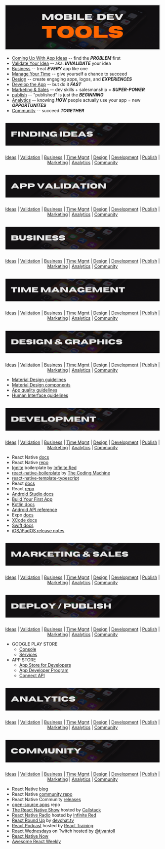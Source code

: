 ![mobile dev tools repo graphic](./assets/title.png)

- [Coming Up With App Ideas](#finding-ideas) -- find the **_PROBLEM_** first
- [Validate Your Idea](#app-validation) -- aka. **_INVALIDATE_** your idea
- [Business](#business) -- treat **_EVERY_** app like one
- [Manage Your Time](#time-management) -- give yourself a chance to succeed
- [Design](#design) -- create engaging apps, logos, and **_EXPERIENCES_**
- [Develop the App](#development) -- but do it **_FAST_**
- [Marketing & Sales](#marketing-sales) -- dev skills + salesmanship = **_SUPER-POWER_**
- [publish](#publish) -- "published" is just the **_BEGINNING_**
- [Analytics](#analytics) -- knowing **_HOW_** people actually use your app = new **_OPPORTUNITES_**
- [Community](#community) -- succeed **_TOGETHER_**

<h2 id='finding-ideas'>

![mobile dev tools repo graphic](./assets/finding-ideas.png)

</h2>

<div align='center'>

[Ideas](#finding-ideas) | [Validation](#app-validation) | [Business](#business) | [Time Mgmt](#time-management) | [Design](#design) | [Development](#development) | [Publish](#publish) | [Marketing](#marketing-sales) | [Analytics](#analytics) | [Community](#community)

</div>

<h2 id='app-validation'>

![mobile dev tools repo graphic](./assets/validation.png)

</h2>

<div align='center'>

[Ideas](#finding-ideas) | [Validation](#app-validation) | [Business](#business) | [Time Mgmt](#time-management) | [Design](#design) | [Development](#development) | [Publish](#publish) | [Marketing](#marketing-sales) | [Analytics](#analytics) | [Community](#community)

</div>

<h2 id='business'>

![mobile dev tools repo graphic](./assets/business.png)

</h2>

<div align='center'>

[Ideas](#finding-ideas) | [Validation](#app-validation) | [Business](#business) | [Time Mgmt](#time-management) | [Design](#design) | [Development](#development) | [Publish](#publish) | [Marketing](#marketing-sales) | [Analytics](#analytics) | [Community](#community)

</div>

<h2 id='time-management'>

![mobile dev tools repo graphic](./assets/time-mgmt.png)

</h2>

<div align='center'>

[Ideas](#finding-ideas) | [Validation](#app-validation) | [Business](#business) | [Time Mgmt](#time-management) | [Design](#design) | [Development](#development) | [Publish](#publish) | [Marketing](#marketing-sales) | [Analytics](#analytics) | [Community](#community)

</div>

<h2 id='design'>

![mobile dev tools repo graphic](./assets/design.png)

</h2>

<div align='center'>

[Ideas](#finding-ideas) | [Validation](#app-validation) | [Business](#business) | [Time Mgmt](#time-management) | [Design](#design) | [Development](#development) | [Publish](#publish) | [Marketing](#marketing-sales) | [Analytics](#analytics) | [Community](#community)

</div>

- [Material Design guidelines](https://material.io/design)
- [Material Design components](https://material.io/develop/android)
- [App quality guidelines](https://developer.android.com/quality)
- [Human Interface guidelines](https://developer.apple.com/design/human-interface-guidelines/ios/overview/themes/)

<h2 id='development'>

![mobile dev tools repo graphic](./assets/development.png)

</h2>

<div align='center'>

[Ideas](#finding-ideas) | [Validation](#app-validation) | [Business](#business) | [Time Mgmt](#time-management) | [Design](#design) | [Development](#development) | [Publish](#publish) | [Marketing](#marketing-sales) | [Analytics](#analytics) | [Community](#community)

</div>

- React Native [docs](http://reactnative.dev/docs/getting-started)
- React Native [repo](https://github.com/facebook/react-native/)
- [Ignite](https://github.com/infinitered/ignite) boilerplate by [Infinite Red](https://infinite.red/)
- [react-native-boilerplate](https://github.com/thecodingmachine/react-native-boilerplate/tree/master/template) by [The Coding Machine](https://www.thecodingmachine.com/en/home-2/)
- [react-native-template-typescript](https://github.com/react-native-community/react-native-template-typescript)
- React [docs](https://reactjs.org/docs)
- React [repo](https://github.com/facebook/react)
- [Android Studio docs](https://developer.android.com/docs)
- [Build Your First App](https://developer.android.com/training/basics/firstapp)
- [Kotlin docs](https://developer.android.com/kotlin)
- [Android API reference](https://developer.android.com/reference)
- Expo [docs](https://docs.expo.io/)
- [XCode docs](https://developer.apple.com/documentation/xcode/)
- [Swift docs](https://developer.apple.com/documentation/swift)
- [iOS/iPadOS release notes](https://developer.apple.com/documentation/ios-ipados-release-notes)

<h2 id='marketing-sales'>

![mobile dev tools repo graphic](./assets/sales.png)

</h2>

<div align='center'>

[Ideas](#finding-ideas) | [Validation](#app-validation) | [Business](#business) | [Time Mgmt](#time-management) | [Design](#design) | [Development](#development) | [Publish](#publish) | [Marketing](#marketing-sales) | [Analytics](#analytics) | [Community](#community)

</div>

<h2 id='publish'>

![mobile dev tools repo graphic](./assets/publish.png)

</h2>

<div align='center'>

[Ideas](#finding-ideas) | [Validation](#app-validation) | [Business](#business) | [Time Mgmt](#time-management) | [Design](#design) | [Development](#development) | [Publish](#publish) | [Marketing](#marketing-sales) | [Analytics](#analytics) | [Community](#community)

</div>

- GOOGLE PLAY STORE
  - [Console](https://developer.android.com/distribute/console?hl=ru)
  - [Services](https://developer.android.com/distribute/play-services?hl=ru)
- APP STORE
  - [App Store for Developers](https://developer.apple.com/app-store/)
  - [App Developer Program](https://developer.apple.com/programs/whats-included/)
  - [Connect API](https://developer.apple.com/documentation/appstoreconnectapi)

<h2 id='analytics'>

![mobile dev tools repo graphic](./assets/analytics.png)

</h2>

<div align='center'>

[Ideas](#finding-ideas) | [Validation](#app-validation) | [Business](#business) | [Time Mgmt](#time-management) | [Design](#design) | [Development](#development) | [Publish](#publish) | [Marketing](#marketing-sales) | [Analytics](#analytics) | [Community](#community)

</div>

<h2 id='community'>

![mobile dev tools repo graphic](./assets/community.png)

</h2>

<div align='center'>

[Ideas](#finding-ideas) | [Validation](#app-validation) | [Business](#business) | [Time Mgmt](#time-management) | [Design](#design) | [Development](#development) | [Publish](#publish) | [Marketing](#marketing-sales) | [Analytics](#analytics) | [Community](#community)

</div>

- React Native [blog](https://reactnative.dev/blog)
- React Native [community repo](https://github.com/react-native-community)
- React Native Community [releases](https://github.com/react-native-community/releases)
- [open-source apps](https://github.com/ReactNativeNews/React-Native-Apps) repo
- [The React Native Show](https://callstack.com/podcast-react-native-show) hosted by [Callstack](https://callstack.com/)
- [React Native Radio](https://reactnativeradio.com/) hosted by [Infinite Red](http://infinite.red/)
- [React Round Up](https://devchat.tv/podcasts/react-round-up/) by [devchat.tv](https://devchat.tv/)
- [React Podcast](https://reactpodcast.simplecast.com/) hosted by [React Training](https://reacttraining.com/)
- [React Wednesdays](https://www.telerik.com/react-wednesdays) on Twitch hosted by [@tjvantoll](https://twitter.com/tjvantoll)
- [React Native Now](https://reactnativenow.com/issues)
- [Awesome React Weekly](https://react.libhunt.com/newsletter/archive)
